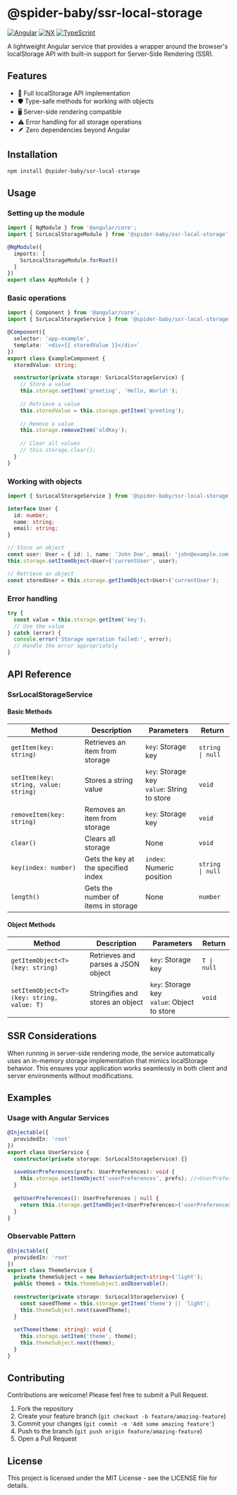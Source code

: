 # @spider-baby/ssr-local-storage

[![Angular](https://img.shields.io/badge/Angular-DD0031?style=flat-square&logo=angular&logoColor=white)](https://angular.io/)
[![NX](https://img.shields.io/badge/Nx-143055?style=flat-square&logo=nx&logoColor=white)](https://nx.dev)
[![TypeScript](https://img.shields.io/badge/TypeScript-3178C6?style=flat-square&logo=typescript&logoColor=white)](https://www.typescriptlang.org/)

A lightweight Angular service that provides a wrapper around the browser's localStorage API with built-in support for Server-Side Rendering (SSR).

## Features

- 🔄 Full localStorage API implementation
- 🛡️ Type-safe methods for working with objects
- 🖥️ Server-side rendering compatible
- ⚠️ Error handling for all storage operations
- 🪶 Zero dependencies beyond Angular

## Installation

```bash
npm install @spider-baby/ssr-local-storage
```

## Usage

### Setting up the module

```typescript
import { NgModule } from '@angular/core';
import { SsrLocalStorageModule } from '@spider-baby/ssr-local-storage';

@NgModule({
  imports: [
    SsrLocalStorageModule.forRoot()
  ]
})
export class AppModule { }
```

### Basic operations

```typescript
import { Component } from '@angular/core';
import { SsrLocalStorageService } from '@spider-baby/ssr-local-storage';

@Component({
  selector: 'app-example',
  template: `<div>{{ storedValue }}</div>`
})
export class ExampleComponent {
  storedValue: string;

  constructor(private storage: SsrLocalStorageService) {
    // Store a value
    this.storage.setItem('greeting', 'Hello, World!');
    
    // Retrieve a value
    this.storedValue = this.storage.getItem('greeting');
    
    // Remove a value
    this.storage.removeItem('oldKey');
    
    // Clear all values
    // this.storage.clear();
  }
}
```

### Working with objects

```typescript
import { SsrLocalStorageService } from '@spider-baby/ssr-local-storage';

interface User {
  id: number;
  name: string;
  email: string;
}

// Store an object
const user: User = { id: 1, name: 'John Doe', email: 'john@example.com' };
this.storage.setItemObject<User>('currentUser', user);

// Retrieve an object
const storedUser = this.storage.getItemObject<User>('currentUser');
```

### Error handling

```typescript
try {
  const value = this.storage.getItem('key');
  // Use the value
} catch (error) {
  console.error('Storage operation failed:', error);
  // Handle the error appropriately
}
```

## API Reference

### SsrLocalStorageService

#### Basic Methods

| Method | Description | Parameters | Return |
|--------|-------------|------------|--------|
| `getItem(key: string)` | Retrieves an item from storage | `key`: Storage key | `string \| null` |
| `setItem(key: string, value: string)` | Stores a string value | `key`: Storage key<br>`value`: String to store | `void` |
| `removeItem(key: string)` | Removes an item from storage | `key`: Storage key | `void` |
| `clear()` | Clears all storage | None | `void` |
| `key(index: number)` | Gets the key at the specified index | `index`: Numeric position | `string \| null` |
| `length()` | Gets the number of items in storage | None | `number` |

#### Object Methods

| Method | Description | Parameters | Return |
|--------|-------------|------------|--------|
| `getItemObject<T>(key: string)` | Retrieves and parses a JSON object | `key`: Storage key | `T \| null` |
| `setItemObject<T>(key: string, value: T)` | Stringifies and stores an object | `key`: Storage key<br>`value`: Object to store | `void` |

## SSR Considerations

When running in server-side rendering mode, the service automatically uses an in-memory storage implementation that mimics localStorage behavior. This ensures your application works seamlessly in both client and server environments without modifications.

## Examples

### Usage with Angular Services

```typescript
@Injectable({
  providedIn: 'root'
})
export class UserService {
  constructor(private storage: SsrLocalStorageService) {}
  
  saveUserPreferences(prefs: UserPreferences): void {
    this.storage.setItemObject('userPreferences', prefs); //<UserPreferences> can be omitted because TypeScript infers the type from the value
  }
  
  getUserPreferences(): UserPreferences | null {
    return this.storage.getItemObject<UserPreferences>('userPreferences');
  }
}
```

### Observable Pattern

```typescript
@Injectable({
  providedIn: 'root'
})
export class ThemeService {
  private themeSubject = new BehaviorSubject<string>('light');
  public theme$ = this.themeSubject.asObservable();
  
  constructor(private storage: SsrLocalStorageService) {
    const savedTheme = this.storage.getItem('theme') || 'light';
    this.themeSubject.next(savedTheme);
  }
  
  setTheme(theme: string): void {
    this.storage.setItem('theme', theme);
    this.themeSubject.next(theme);
  }
}
```

## Contributing

Contributions are welcome! Please feel free to submit a Pull Request.

1. Fork the repository
2. Create your feature branch (`git checkout -b feature/amazing-feature`)
3. Commit your changes (`git commit -m 'Add some amazing feature'`)
4. Push to the branch (`git push origin feature/amazing-feature`)
5. Open a Pull Request

## License

This project is licensed under the MIT License - see the LICENSE file for details.

